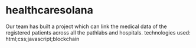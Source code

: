 # healthcaresolana
Our team has built a project which can link the medical data of the registered patients across all the pathlabs and hospitals.
technologies used: html;css;javascript;blockchain
